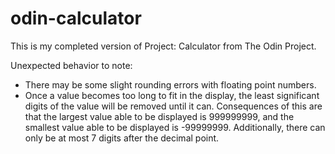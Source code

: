 # odin-calculator

This is my completed version of Project: Calculator from The Odin Project.

Unexpected behavior to note:
- There may be some slight rounding errors with floating point numbers.
- Once a value becomes too long to fit in the display, the least significant digits of the value will be removed until it can. Consequences of this are that the largest value able to be displayed is 999999999, and the smallest value able to be displayed is -99999999. Additionally, there can only be at most 7 digits after the decimal point.